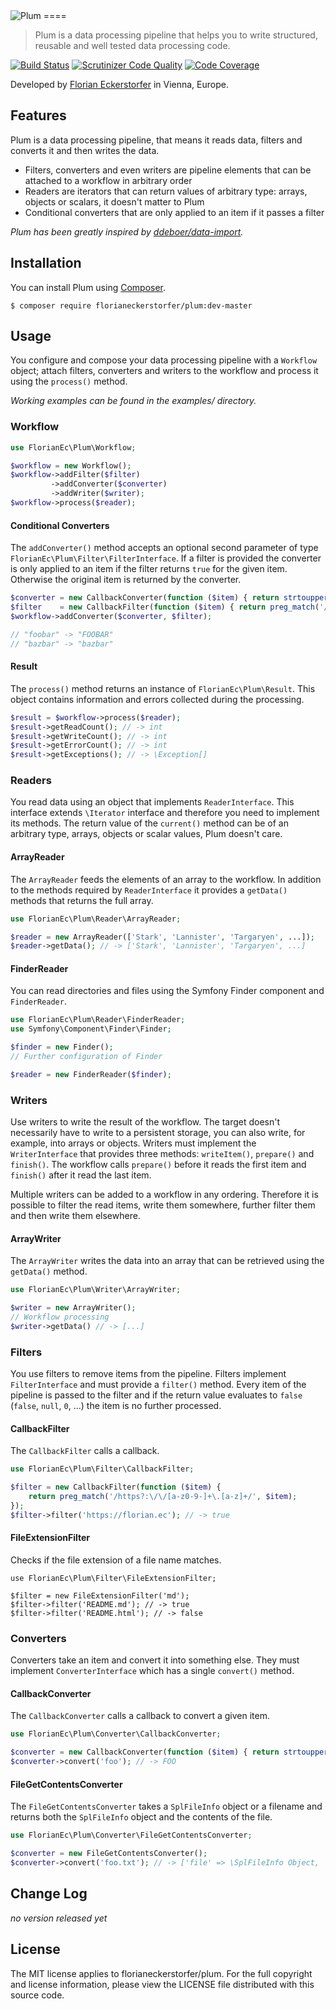 <img src="https://florian.ec/img/plum/logo.png" alt="Plum">
====

> Plum is a data processing pipeline that helps you to write structured, reusable and well tested data processing code.

[![Build Status](https://travis-ci.org/florianeckerstorfer/plum.svg?branch=master)](https://travis-ci.org/florianeckerstorfer/plum)
[![Scrutinizer Code Quality](https://scrutinizer-ci.com/g/florianeckerstorfer/plum/badges/quality-score.png?b=master)](https://scrutinizer-ci.com/g/florianeckerstorfer/plum/?branch=master)
[![Code Coverage](https://scrutinizer-ci.com/g/florianeckerstorfer/plum/badges/coverage.png?b=master)](https://scrutinizer-ci.com/g/florianeckerstorfer/plum/?branch=master)

Developed by [Florian Eckerstorfer](https://florian.ec) in Vienna, Europe.


Features
--------

Plum is a data processing pipeline, that means it reads data, filters and converts it and then writes the data.

- Filters, converters and even writers are pipeline elements that can be attached to a workflow in arbitrary order
- Readers are iterators that can return values of arbitrary type: arrays, objects or scalars, it doesn't matter to Plum
- Conditional converters that are only applied to an item if it passes a filter

*Plum has been greatly inspired by [ddeboer/data-import](https://github.com/ddeboer/data-import).*


Installation
------------

You can install Plum using [Composer](http://getcomposer.org).

```shell
$ composer require florianeckerstorfer/plum:dev-master
```


Usage
-----

You configure and compose your data processing pipeline with a `Workflow` object; attach filters, converters and
writers to the workflow and process it using the `process()` method.

*Working examples can be found in the examples/ directory.*


### Workflow

```php
use FlorianEc\Plum\Workflow;

$workflow = new Workflow();
$workflow->addFilter($filter)
         ->addConverter($converter)
         ->addWriter($writer);
$workflow->process($reader);
```

#### Conditional Converters

The `addConverter()` method accepts an optional second parameter of type `FlorianEc\Plum\Filter\FilterInterface`. If a
filter is provided the converter is only applied to an item if the filter returns `true` for the given item. Otherwise
the original item is returned by the converter.

```php
$converter = new CallbackConverter(function ($item) { return strtoupper($item); });
$filter    = new CallbackFilter(function ($item) { return preg_match('/foo/', $item); });
$workflow->addConverter($converter, $filter);

// "foobar" -> "FOOBAR"
// "bazbar" -> "bazbar"
```

#### Result

The `process()` method returns an instance of `FlorianEc\Plum\Result`. This object contains information and errors
collected during the processing. 

```php
$result = $workflow->process($reader);
$result->getReadCount(); // -> int
$result->getWriteCount(); // -> int
$result->getErrorCount(); // -> int
$result->getExceptions(); // -> \Exception[]
```

### Readers

You read data using an object that implements `ReaderInterface`. This interface extends `\Iterator` interface and
therefore you need to implement its methods. The return value of the `current()` method can be of an arbitrary type,
arrays, objects or scalar values, Plum doesn't care.

#### ArrayReader

The `ArrayReader` feeds the elements of an array to the workflow. In addition to the methods required by 
`ReaderInterface` it provides a `getData()` methods that returns the full array.

```php
use FlorianEc\Plum\Reader\ArrayReader;

$reader = new ArrayReader(['Stark', 'Lannister', 'Targaryen', ...]);
$reader->getData(); // -> ['Stark', 'Lannister', 'Targaryen', ...]
```

#### FinderReader

You can read directories and files using the Symfony Finder component and `FinderReader`.

```php
use FlorianEc\Plum\Reader\FinderReader;
use Symfony\Component\Finder\Finder;

$finder = new Finder();
// Further configuration of Finder

$reader = new FinderReader($finder);
```

### Writers

Use writers to write the result of the workflow. The target doesn't necessarily have to write to a persistent storage,
you can also write, for example, into arrays or objects. Writers must implement the `WriterInterface` that provides
three methods: `writeItem()`, `prepare()` and `finish()`. The workflow calls `prepare()` before it reads the first item
and `finish()` after it read the last item.

Multiple writers can be added to a workflow in any ordering. Therefore it is possible to filter the read items, write
them somewhere, further filter them and then write them elsewhere. 

#### ArrayWriter

The `ArrayWriter` writes the data into an array that can be retrieved using the `getData()` method.

```php
use FlorianEc\Plum\Writer\ArrayWriter;

$writer = new ArrayWriter();
// Workflow processing
$writer->getData() // -> [...]
```

### Filters

You use filters to remove items from the pipeline. Filters implement `FilterInterface` and must provide a `filter()`
method. Every item of the pipeline is passed to the filter and if the return value evaluates to `false` (`false`,
`null`, `0`, ...) the item is no further processed.

#### CallbackFilter

The `CallbackFilter` calls a callback.

```php
use FlorianEc\Plum\Filter\CallbackFilter;

$filter = new CallbackFilter(function ($item) {
    return preg_match('/https?:\/\/[a-z0-9-]+\.[a-z]+/', $item);
});
$filter->filter('https://florian.ec'); // -> true
```

#### FileExtensionFilter

Checks if the file extension of a file name matches.

```
use FlorianEc\Plum\Filter\FileExtensionFilter;

$filter = new FileExtensionFilter('md');
$filter->filter('README.md'); // -> true
$filter->filter('README.html'); // -> false
```

### Converters

Converters take an item and convert it into something else. They must implement `ConverterInterface` which has a single
`convert()` method.

#### CallbackConverter

The `CallbackConverter` calls a callback to convert a given item.

```php
use FlorianEc\Plum\Converter\CallbackConverter;

$converter = new CallbackConverter(function ($item) { return strtoupper($item); });
$converter->convert('foo'); // -> FOO
```

#### FileGetContentsConverter

The `FileGetContentsConverter` takes a `SplFileInfo` object or a filename and returns both the `SplFileInfo` object
and the contents of the file.

```php
use FlorianEc\Plum\Converter\FileGetContentsConverter;

$converter = new FileGetContentsConverter();
$converter->convert('foo.txt'); // -> ['file' => \SplFileInfo Object, 'content' => '...'] 
```


Change Log
----------

*no version released yet*


License
-------

The MIT license applies to florianeckerstorfer/plum. For the full copyright and license information,
please view the LICENSE file distributed with this source code.
